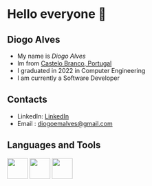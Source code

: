 # Hello everyone 👋

## Diogo Alves


- My name is  *Diogo Alves* 
- Im from [Castelo Branco, Portugal](https://www.google.com/maps/place/Castelo+Branco,+Portugal/data=!4m2!3m1!1s0xd3d5e6db147ce29:0x500ebbde49099c0?sa=X&ved=2ahUKEwj9mKez6bv4AhXIAewKHdYwCxAQ8gF6BAgKEAE)
- I graduated in 2022 in Computer Engineering
- I am currently a Software Developer

## Contacts
- LinkedIn: [LinkedIn](https://www.linkedin.com/in/diogoemalves/)
- Email : diogoemalves@gmail.com

## Languages and Tools

[<img src="https://upload.wikimedia.org/wikipedia/commons/thumb/c/c3/Python-logo-notext.svg/1200px-Python-logo-notext.svg.png" style="width: 48px"></img>](https://www.python.org/)
[<img src="https://d3njjcbhbojbot.cloudfront.net/api/utilities/v1/imageproxy/https://coursera-course-photos.s3.amazonaws.com/0a/8cd7f1b14344618b75142593bc7af8/JavaCupLogo800x800.png?auto=format%2Ccompress&dpr=1" style="width: 48px"></img>](https://www.java.com/en/)
[<img src="https://www.logolynx.com/images/logolynx/73/73dcca5b2435a4fc91983ab4170cd695.png" style="width: 48px"></img>](https://en.wikipedia.org/wiki/SQL)

